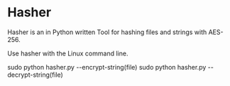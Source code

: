 # Hasher

Hasher is an in Python written Tool for hashing files and strings with AES-256.

Use hasher with the Linux command line.

sudo python hasher.py --encrypt-string(file) <string or filename>
sudo python hasher.py --decrypt-string(file) <string or filename>

